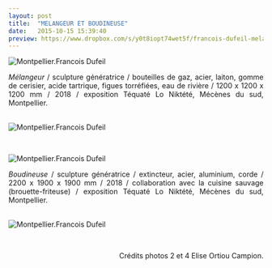 ```yaml
---
layout: post
title:  "MELANGEUR ET BOUDINEUSE"
date:   2015-10-15 15:39:40
preview: https://www.dropbox.com/s/y0t8iopt74wet5f/francois-dufeil-melangeur-preview.jpeg?raw=1
---
```


<img src="https://www.dropbox.com/s/ct7fadjmgrjlrsz/francois-dufeil-melangeur.jpeg?raw=1" alt="Montpellier.Francois Dufeil"> 

<p style="text-align:justify">
<span style="font-style: italic;">Mélangeur</span> / sculpture g&eacute;n&eacute;ratrice / bouteilles de gaz, acier, laiton, gomme de cerisier, acide tartrique, figues torréfiées, eau de rivière  / 1200 x 1200 x 1200 mm / 2018 / exposition Téquaté Lo Niktété, Mécènes du sud, Montpellier.
</p>
<br>

<img src="https://www.dropbox.com/s/93iubkq9bfu9aq1/francois-dufeil-melangeur%20%282%29.jpeg?raw=1" alt="Montpellier.Francois Dufeil"> 
<p>&nbsp;</p>

<img src="https://www.dropbox.com/s/5m52dx90frqyuum/francois-dufeil-melangeur%20%283%29.jpeg?raw=1" alt="Montpellier.Francois Dufeil"> 

<p style="text-align:justify">
<span style="font-style: italic;">Boudineuse</span> / sculpture g&eacute;n&eacute;ratrice / extincteur, acier, aluminium, corde / 2200 x 1900 x 1900 mm / 2018 / collaboration avec la cuisine sauvage (brouette-friteuse) / exposition Téquaté Lo Niktété, Mécènes du sud, Montpellier.
</p>
<br>

<img src="https://www.dropbox.com/s/1me3ibz1pfimfda/francois-dufeil-melangeur%20%284%29.jpeg?raw=1" alt="Montpellier.Francois Dufeil"> 
<p>&nbsp;</p> 


<p style="text-align:right; font-size: 14px;">
Cr&eacute;dits photos 2 et 4 Elise Ortiou Campion.
</p>





